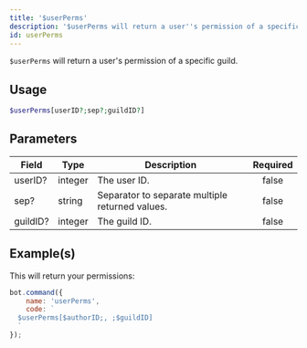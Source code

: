 ```yaml
---
title: '$userPerms'
description: '$userPerms will return a user''s permission of a specific guild.'
id: userPerms
---
```


`$userPerms` will return a user's permission of a specific guild.

## Usage

```php
$userPerms[userID?;sep?;guildID?]
```

## Parameters

| Field    | Type    | Description                                     | Required |
| -------- | ------- | ----------------------------------------------- |:--------:|
| userID?  | integer | The user ID.                                    |  false   |
| sep?     | string  | Separator to separate multiple returned values. |  false   |
| guildID? | integer | The guild ID.                                   |  false   |

## Example(s)

This will return your permissions:

```javascript
bot.command({
    name: 'userPerms',
    code: `
  $userPerms[$authorID;, ;$guildID]
  `
});
```
